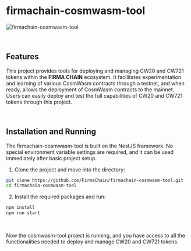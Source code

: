 # firmachain-cosmwasm-tool

![firmachain-cosmwasm-tool](https://github.com/FirmaChain/firmachain-cosmwasm-tool/assets/93503020/cfdabb32-f4d0-408f-8110-b6ffcf89b1f8)

<br>

## Features
This project provides tools for deploying and managing CW20 and CW721 tokens within the **FIRMA CHAIN** ecosystem. It facilitates experimentation and learning of various CosmWasm contracts through a testnet, and when ready, allows the deployment of CosmWasm contracts to the mainnet. Users can easily deploy and test the full capabilities of CW20 and CW721 tokens through this project.

<br>

## Installation and Running
The firmachain-cosmwasm-tool is built on the NestJS framework. No special environment variable settings are required, and it can be used immediately after basic project setup.

1. Clone the project and move into the directory:
```bash
git clone https://github.com/FirmaChain/firmachain-cosmwasm-tool.git
cd firmachain-cosmwasm-tool
```

2. Install the required packages and run:
```bash
npm install
npm run start
```

<br>

Now the cosmwasm-tool project is running, and you have access to all the functionalities needed to deploy and manage CW20 and CW721 tokens.
